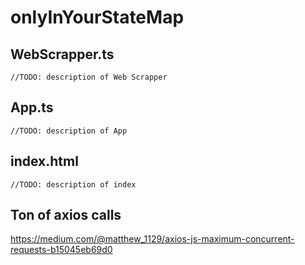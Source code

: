 # onlyInYourStateMap

## WebScrapper.ts

```//TODO: description of Web Scrapper```

## App.ts

```//TODO: description of App```

## index.html

```//TODO: description of index```

## Ton of axios calls

https://medium.com/@matthew_1129/axios-js-maximum-concurrent-requests-b15045eb69d0 